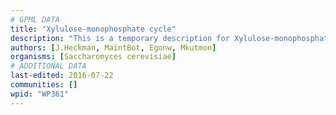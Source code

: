 ```yaml
---
# GPML DATA
title: "Xylulose-monophosphate cycle"
description: "This is a temporary description for Xylulose-monophosphate cycle"
authors: [J.Heckman, MaintBot, Egonw, Mkutmon]
organisms: [Saccharomyces cerevisiae]
# ADDITIONAL DATA
last-edited: 2016-07-22
communities: []
wpid: "WP361"
---
```

